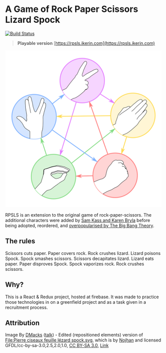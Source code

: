 # A Game of Rock Paper Scissors Lizard Spock

[![Build Status](https://travis-ci.org/ivank/rpsls.svg?branch=master)](https://travis-ci.org/ivank/rpsls)

> **Playable version**
> [https://rpsls.ikerin.com](https://rpsls.ikerin.com)

![Pierre_ciseaux_feuille_lézard_spock_aligned.svg](/rpsls.svg)

RPSLS is an extension to the original game of rock-paper-scissors. The additional characters were added by [Sam Kass and Karen Bryla](http://www.samkass.com/theories/RPSSL.html) before being adopted, reordered, and [overpopularised by The Big Bang Theory](http://bigbangtheory.wikia.com/wiki/Rock_Paper_Scissors_Lizard_Spock).

## The rules

Scissors cuts paper. Paper covers rock. Rock crushes lizard. Lizard poisons Spock. Spock smashes scissors. Scissors decapitates lizard. Lizard eats paper. Paper disproves Spock. Spock vaporizes rock. Rock crushes scissors.

## Why?

This is a React & Redux project, hosted at firebase. It was made to practice those technologies in on a greenfield project and as a task given in a recruitment process.

## Attribution

Image By [DMacks](//commons.wikimedia.org/wiki/User:DMacks) ([talk](//commons.wikimedia.org/wiki/User_talk:DMacks)) - Edited (repositioned elements) version of [File:Pierre ciseaux feuille lézard spock.svg](//commons.wikimedia.org/wiki/File:Pierre_ciseaux_feuille_l%C3%A9zard_spock.svg), which is by [Nojhan](//commons.wikimedia.org/wiki/User:Nojhan) and licensed GFDL/cc-by-sa-3.0,2.5,2.0,1.0, [CC BY-SA 3.0](https://creativecommons.org/licenses/by-sa/3.0), [Link](https://commons.wikimedia.org/w/index.php?curid=13241299)
